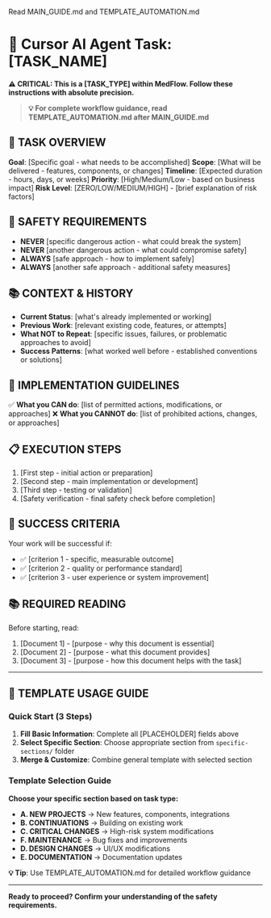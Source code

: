 Read MAIN_GUIDE.md and TEMPLATE_AUTOMATION.md

# 🤖 Cursor AI Agent Task: [TASK_NAME]

**⚠️ CRITICAL: This is a [TASK_TYPE] within MedFlow. Follow these instructions with absolute precision.**

> **💡 For complete workflow guidance, read TEMPLATE_AUTOMATION.md after MAIN_GUIDE.md**

## 🎯 **TASK OVERVIEW**
**Goal**: [Specific goal - what needs to be accomplished]
**Scope**: [What will be delivered - features, components, or changes]
**Timeline**: [Expected duration - hours, days, or weeks]
**Priority**: [High/Medium/Low - based on business impact]
**Risk Level**: [ZERO/LOW/MEDIUM/HIGH] - [brief explanation of risk factors]

## 🚨 **SAFETY REQUIREMENTS**
- **NEVER** [specific dangerous action - what could break the system]
- **NEVER** [another dangerous action - what could compromise safety]
- **ALWAYS** [safe approach - how to implement safely]
- **ALWAYS** [another safe approach - additional safety measures]

## 📚 **CONTEXT & HISTORY**
- **Current Status**: [what's already implemented or working]
- **Previous Work**: [relevant existing code, features, or attempts]
- **What NOT to Repeat**: [specific issues, failures, or problematic approaches to avoid]
- **Success Patterns**: [what worked well before - established conventions or solutions]

## 🔧 **IMPLEMENTATION GUIDELINES**
✅ **What you CAN do**: [list of permitted actions, modifications, or approaches]
❌ **What you CANNOT do**: [list of prohibited actions, changes, or approaches]

## 📋 **EXECUTION STEPS**
1. [First step - initial action or preparation]
2. [Second step - main implementation or development]
3. [Third step - testing or validation]
4. [Safety verification - final safety check before completion]

## 🎯 **SUCCESS CRITERIA**
Your work will be successful if:
- ✅ [criterion 1 - specific, measurable outcome]
- ✅ [criterion 2 - quality or performance standard]
- ✅ [criterion 3 - user experience or system improvement]

## 📚 **REQUIRED READING**
Before starting, read:
1. [Document 1] - [purpose - why this document is essential]
2. [Document 2] - [purpose - what this document provides]
3. [Document 3] - [purpose - how this document helps with the task]

---

## 🚀 **TEMPLATE USAGE GUIDE**

### **Quick Start (3 Steps)**
1. **Fill Basic Information**: Complete all [PLACEHOLDER] fields above
2. **Select Specific Section**: Choose appropriate section from `specific-sections/` folder
3. **Merge & Customize**: Combine general template with selected section

### **Template Selection Guide**
**Choose your specific section based on task type:**
- **A. NEW PROJECTS** → New features, components, integrations
- **B. CONTINUATIONS** → Building on existing work
- **C. CRITICAL CHANGES** → High-risk system modifications
- **F. MAINTENANCE** → Bug fixes and improvements
- **D. DESIGN CHANGES** → UI/UX modifications
- **E. DOCUMENTATION** → Documentation updates

**💡 Tip**: Use TEMPLATE_AUTOMATION.md for detailed workflow guidance

---

**Ready to proceed? Confirm your understanding of the safety requirements.**
